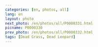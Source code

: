 ```yaml
---
categories: [en, photos, all]
lang: en
layout: photo
next_photo: /en/photos/all/P0000331.html
picname: P0000330
prev_photo: /en/photos/all/P0000332.html
tags: [Dead Grass, Dead Leopard]
---
```

